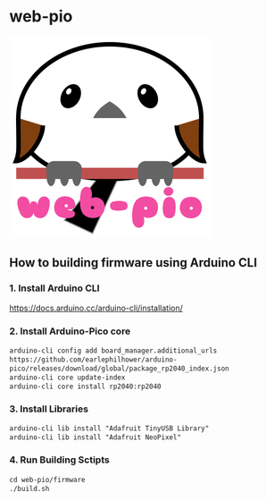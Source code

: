 # web-pio

![web-pio logo](imgs/web-pio-logo.png)

## How to building firmware using Arduino CLI

### 1. Install Arduino CLI

https://docs.arduino.cc/arduino-cli/installation/

### 2. Install Arduino-Pico core

```
arduino-cli config add board_manager.additional_urls https://github.com/earlephilhower/arduino-pico/releases/download/global/package_rp2040_index.json
arduino-cli core update-index
arduino-cli core install rp2040:rp2040
```

### 3. Install Libraries

```
arduino-cli lib install "Adafruit TinyUSB Library"
arduino-cli lib install "Adafruit NeoPixel"
```

### 4. Run Building Sctipts

```
cd web-pio/firmware
./build.sh
```


